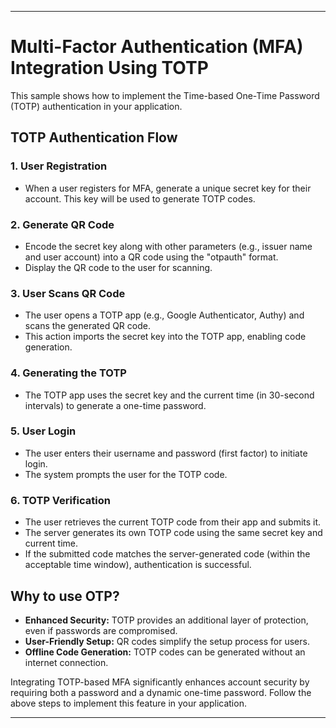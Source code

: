 
---

# Multi-Factor Authentication (MFA) Integration Using TOTP

This sample shows how to implement the Time-based One-Time Password (TOTP) authentication in your application.

## TOTP Authentication Flow

### 1. User Registration

- When a user registers for MFA, generate a unique secret key for their account. This key will be used to generate TOTP codes.

### 2. Generate QR Code

- Encode the secret key along with other parameters (e.g., issuer name and user account) into a QR code using the "otpauth" format.
- Display the QR code to the user for scanning.

### 3. User Scans QR Code

- The user opens a TOTP app (e.g., Google Authenticator, Authy) and scans the generated QR code.
- This action imports the secret key into the TOTP app, enabling code generation.

### 4. Generating the TOTP

- The TOTP app uses the secret key and the current time (in 30-second intervals) to generate a one-time password.

### 5. User Login

- The user enters their username and password (first factor) to initiate login.
- The system prompts the user for the TOTP code.

### 6. TOTP Verification

- The user retrieves the current TOTP code from their app and submits it.
- The server generates its own TOTP code using the same secret key and current time.
- If the submitted code matches the server-generated code (within the acceptable time window), authentication is successful.

## Why to use OTP?

- **Enhanced Security:** TOTP provides an additional layer of protection, even if passwords are compromised.
- **User-Friendly Setup:** QR codes simplify the setup process for users.
- **Offline Code Generation:** TOTP codes can be generated without an internet connection.

Integrating TOTP-based MFA significantly enhances account security by requiring both a password and a dynamic one-time password. Follow the above steps to implement this feature in your application.

---
